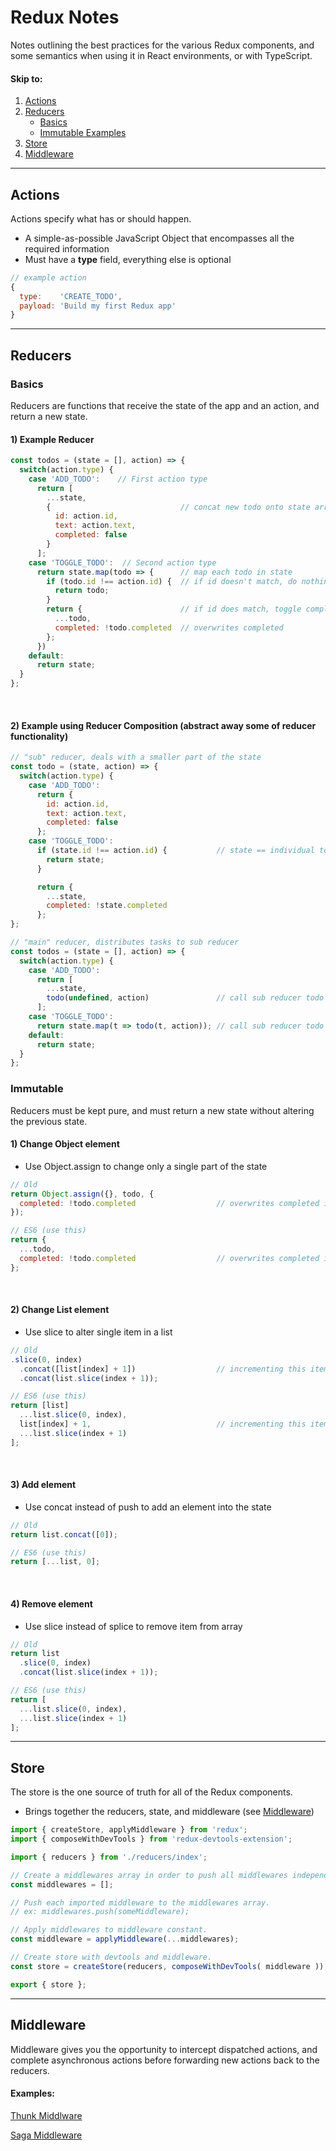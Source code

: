 # Redux Notes

Notes outlining the best practices for the various Redux components, and some semantics when using it in React environments, or with TypeScript.

#### Skip to:
1. [Actions](#actions)
1. [Reducers](#reducers)
	- [Basics](#basics)
	- [Immutable Examples](#immutable)
1. [Store](#store)
1. [Middleware](#middleware)

---

## Actions

Actions specify what has or should happen.

* A simple-as-possible JavaScript Object that encompasses all the required information
* Must have a **type** field, everything else is optional

```javascript
// example action
{
  type:    'CREATE_TODO',
  payload: 'Build my first Redux app'
}
```

---

## Reducers

### Basics

Reducers are functions that receive the state of the app and an action, and return a new state.

#### 1) Example Reducer

```javascript
const todos = (state = [], action) => {
  switch(action.type) {
    case 'ADD_TODO':    // First action type
      return [
        ...state,
        {                             // concat new todo onto state array
          id: action.id,
          text: action.text,
          completed: false
        }
      ];
    case 'TOGGLE_TODO':  // Second action type
      return state.map(todo => {      // map each todo in state
        if (todo.id !== action.id) {  // if id doesn't match, do nothing
          return todo;
        }
        return {                      // if id does match, toggle completed
          ...todo,
          completed: !todo.completed  // overwrites completed
        };
      })
    default:
      return state;
  }
};
```
<br>

#### 2) Example using Reducer Composition (abstract away some of reducer functionality)

```javascript
// "sub" reducer, deals with a smaller part of the state
const todo = (state, action) => {
  switch(action.type) {
    case 'ADD_TODO':
      return {
        id: action.id,
        text: action.text,
        completed: false
      };
    case 'TOGGLE_TODO':
      if (state.id !== action.id) {           // state == individual todo
        return state;
      }

      return {
        ...state,
        completed: !state.completed
      };
};

// "main" reducer, distributes tasks to sub reducer
const todos = (state = [], action) => {
  switch(action.type) {
    case 'ADD_TODO':
      return [
        ...state,
        todo(undefined, action)               // call sub reducer todo
      ];
    case 'TOGGLE_TODO':
      return state.map(t => todo(t, action)); // call sub reducer todo
    default:
      return state;
  }
};
```

### Immutable

Reducers must be kept pure, and must return a new state without altering the previous state.

#### 1) Change **Object** element

* Use Object.assign to change only a single part of the state

```javascript
// Old
return Object.assign({}, todo, {
  completed: !todo.completed                  // overwrites completed in todo
});

// ES6 (use this)
return {
  ...todo,
  completed: !todo.completed                  // overwrites completed in todo
};
```

<br> 

#### 2) Change **List** element

* Use slice to alter single item in a list

```javascript
// Old
.slice(0, index)
  .concat([list[index] + 1])                  // incrementing this item
  .concat(list.slice(index + 1));

// ES6 (use this)
return [list]
  ...list.slice(0, index),
  list[index] + 1,                            // incrementing this item
  ...list.slice(index + 1)
];
```

<br> 

#### 3) Add element

* Use concat instead of push to add an element into the state

```javascript
// Old
return list.concat([0]);

// ES6 (use this)
return [...list, 0];
```

<br> 

#### 4) Remove element

* Use slice instead of splice to remove item from array

```javascript
// Old
return list
  .slice(0, index)
  .concat(list.slice(index + 1));

// ES6 (use this)
return [
  ...list.slice(0, index),
  ...list.slice(index + 1)
];
```

---

## Store

The store is the one source of truth for all of the Redux components.

* Brings together the reducers, state, and middleware (see [Middleware](#middleware))

```javascript
import { createStore, applyMiddleware } from 'redux';
import { composeWithDevTools } from 'redux-devtools-extension';

import { reducers } from './reducers/index';

// Create a middlewares array in order to push all middlewares independently.
const middlewares = [];

// Push each imported middleware to the middlewares array.
// ex: middlewares.push(someMiddleware);

// Apply middlewares to middleware constant.
const middleware = applyMiddleware(...middlewares);

// Create store with devtools and middleware.
const store = createStore(reducers, composeWithDevTools( middleware ));

export { store };
```

---

## Middleware

Middleware gives you the opportunity to intercept dispatched actions, and complete asynchronous actions before forwarding new actions back to the reducers.

#### Examples:

[Thunk Middlware](https://github.com/gaearon/redux-thunk)

[Saga Middleware](https://github.com/redux-saga/redux-saga/blob/master/README.md)



